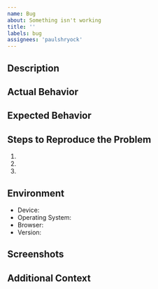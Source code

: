 ```yaml
---
name: Bug
about: Something isn't working
title: ''
labels: bug
assignees: 'paulshryock'
---
```


## Description

## Actual Behavior

## Expected Behavior

## Steps to Reproduce the Problem

1.
1.
1.

## Environment

- Device: 
- Operating System: 
- Browser: 
- Version: 

## Screenshots

## Additional Context